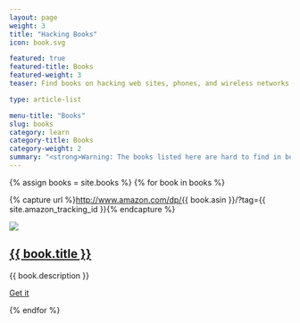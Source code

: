 ```yaml
---
layout: page
weight: 3
title: "Hacking Books"
icon: book.svg

featured: true
featured-title: Books
featured-weight: 3
teaser: Find books on hacking web sites, phones, and wireless networks.

type: article-list

menu-title: "Books"
slug: books
category: learn
category-title: Books
category-weight: 2
summary: "<strong>Warning: The books listed here are hard to find in bookstores because of the methods and techniques they cover.</strong> I have read these books to grow my skills and I recommend that you read them as well. Each book talks about a different way of hacking the servers, networks, or computers of your victims."
---
```

{% assign books = site.books %}
{% for book in books %}

  {% capture url %}http://www.amazon.com/dp/{{ book.asin }}/?tag={{ site.amazon_tracking_id }}{% endcapture %}

  <article>
    <div class="media">
      <div class="mr-3"><a target="_blank" href="{{ url }}"><img src="{{ book.imgur-sm }}"></a></div>
      <div class="media-body">
      <h2 class="mt-0"><a href="{{ url }}" title="{{ book.title }}">{{ book.title }}</a></h2>
        <p>{{ book.description }}</p>
        <p><a class="btn btn-primary" title="Get {{ book.title }}" href="{{ url }}">Get it <i class="fa fa-caret-right"></i></a></p>
      </div>
    </div>
  </article>
{% endfor %}

